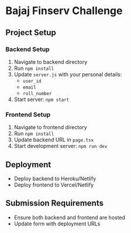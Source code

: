 # Bajaj Finserv Challenge

## Project Setup

### Backend Setup
1. Navigate to backend directory
2. Run `npm install`
3. Update `server.js` with your personal details:
   - `user_id`
   - `email`
   - `roll_number`
4. Start server: `npm start`

### Frontend Setup
1. Navigate to frontend directory
2. Run `npm install`
3. Update backend URL in `page.tsx`
4. Start development server: `npm run dev`

## Deployment
- Deploy backend to Heroku/Netlify
- Deploy frontend to Vercel/Netlify

## Submission Requirements
- Ensure both backend and frontend are hosted
- Update form with deployment URLs
